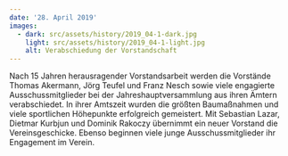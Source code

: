 ```yaml
---
date: '28. April 2019'
images:
  - dark: src/assets/history/2019_04-1-dark.jpg
    light: src/assets/history/2019_04-1-light.jpg
    alt: Verabschiedung der Vorstandschaft
---
```


Nach 15 Jahren herausragender Vorstandsarbeit werden die Vorstände Thomas Akermann, Jörg Teufel und Franz Nesch sowie viele engagierte Ausschussmitglieder bei der Jahreshauptversammlung aus ihren Ämtern verabschiedet. In ihrer Amtszeit wurden die größten Baumaßnahmen und viele sportlichen Höhepunkte erfolgreich gemeistert.
Mit Sebastian Lazar, Dietmar Kurbjun und Dominik Rakoczy übernimmt ein neuer Vorstand die Vereinsgeschicke. Ebenso beginnen viele junge Ausschussmitglieder ihr Engagement im Verein.
